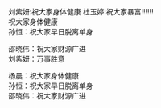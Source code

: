 刘紫妍:祝大家身体健康
杜玉婷:祝大家暴富!!!!!!</br>
祝大家身体健康</br>
孙恒：祝大家早日脱离单身</br>

邵晓伟：祝大家财源广进</br>
刘紫妍：万事胜意</br>

杨晨：祝大家身体健康</br>
孙恒：祝大家早日脱离单身</br>
邵晓伟：祝大家财源广进

